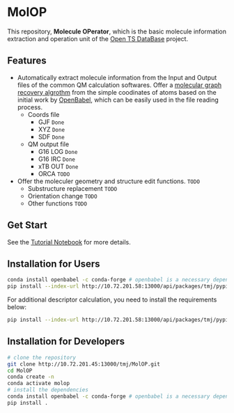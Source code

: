 <!--
 * @Author: TMJ
 * @Date: 2023-10-30 13:36:49
 * @LastEditors: TMJ
 * @LastEditTime: 2024-01-15 10:38:28
 * @Description: 请填写简介
-->
# MolOP

This repository, **Molecule OPerator**, which is the basic molecule information extraction and operation unit of the [Open TS DataBase](http://10.72.201.45:13000/tmj/OTSDB-Core) project.

## Features

- Automatically extract molecule information from the Input and Output files of the common QM calculation softwares. Offer a [molecular graph recovery algrothm](molop/structure/structure_recovery.py) from the simple coodinates of atoms based on the initial work by [OpenBabel](https://openbabel.org/index.html), which can be easily used in the file reading process.
  - Coords file
    - GJF `Done`
    - XYZ `Done`
    - SDF `Done`
  - QM output file
    - G16 LOG `Done`
    - G16 IRC `Done`
    - xTB OUT `Done`
    - ORCA `TODO`
- Offer the moleculer geometry and structure edit functions. `TODO`
  - Substructure replacement `TODO`
  - Orientation change `TODO`
  - Other functions `TODO`

## Get Start

See the [Tutorial Notebook](tutorial/get_start.ipynb) for more details.

## Installation for Users

```bash
conda install openbabel -c conda-forge # openbabel is a necessary dependence
pip install --index-url http://10.72.201.58:13000/api/packages/tmj/pypi/simple/ molop
```

For additional descriptor calculation, you need to install the requirements below:

```bash
pip install --index-url http://10.72.201.58:13000/api/packages/tmj/pypi/simple/ molop[full]
```

## Installation for Developers

```bash
# clone the repository
git clone http://10.72.201.45:13000/tmj/MolOP.git
cd MolOP
conda create -n  
conda activate molop
# install the dependencies
conda install openbabel -c conda-forge # openbabel is a necessary dependence
pip install .
```
